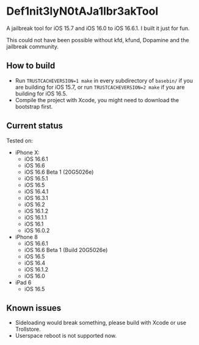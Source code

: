 # Def1nit3lyN0tAJa1lbr3akTool

A jailbreak tool for iOS 15.7 and iOS 16.0 to iOS 16.6.1. I built it just for fun.

This could not have been possible without kfd, kfund, Dopamine and the jailbreak community.

## How to build

- Run `TRUSTCACHEVERSION=1 make` in every subdirectory of `basebin/` if you are building for iOS 15.7, or run `TRUSTCACHEVERSION=2 make` if you are building for iOS 16.5. 
- Compile the project with Xcode, you might need to download the bootstrap first.

## Current status

Tested on: 
- iPhone X:
  - iOS 16.6.1  
  - iOS 16.6 
  - iOS 16.6 Beta 1 (20G5026e)
  - iOS 16.5.1
  - iOS 16.5
  - iOS 16.4.1
  - iOS 16.3.1
  - iOS 16.2
  - iOS 16.1.2
  - iOS 16.1.1
  - iOS 16.1
  - iOS 16.0.2
- iPhone 8
  - iOS 16.6.1  
  - iOS 16.6 Beta 1 (Build 20G5026e)
  - iOS 16.5
  - iOS 16.4
  - iOS 16.1.2
  - iOS 16.0
- iPad 6
  - iOS 16.5

## Known issues

- Sideloading would break something, please build with Xcode or use Trollstore.
- Userspace reboot is not supported now.
